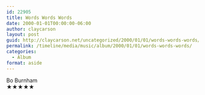 ```yaml
---
id: 22905
title: Words Words Words
date: 2000-01-01T00:00:00-06:00
author: claycarson
layout: post
guid: http://claycarson.net/uncategorized/2000/01/01/words-words-words/
permalink: /timeline/media/music/album/2000/01/01/words-words-words/
categories:
  - Album
format: aside
---
```

<div class="media-details"></div>

<div class="media-creator">Bo Burnham</div>

<div class="media-rating">★★★★★</div>